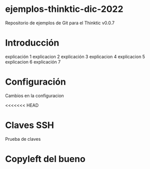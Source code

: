 # ejemplos-thinktic-dic-2022

Repositorio de ejemplos de Git para el Thinktic v0.0.7

# Introducción
explicación 1
explicacion 2
explicación 3
explicacion 4
explicacion 5
explicacion 6
explicación 7 

# Configuración

Cambios en la configuracion

<<<<<<< HEAD
# Claves SSH
Prueba de claves
# Copyleft del bueno

